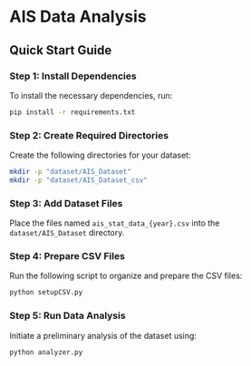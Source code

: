 # AIS Data Analysis

## Quick Start Guide

### Step 1: Install Dependencies

To install the necessary dependencies, run:

```bash
pip install -r requirements.txt
```

### Step 2: Create Required Directories

Create the following directories for your dataset:

```bash
mkdir -p "dataset/AIS_Dataset"
mkdir -p "dataset/AIS_Dataset_csv"
```

### Step 3: Add Dataset Files

Place the files named `ais_stat_data_{year}.csv` into the `dataset/AIS_Dataset` directory.

### Step 4: Prepare CSV Files

Run the following script to organize and prepare the CSV files:

```bash
python setupCSV.py
```

### Step 5: Run Data Analysis

Initiate a preliminary analysis of the dataset using:

```bash
python analyzer.py
```
